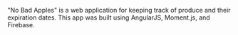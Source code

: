 "No Bad Apples" is a web application for keeping track of produce and their expiration dates. This app was built using AngularJS, Moment.js, and Firebase.